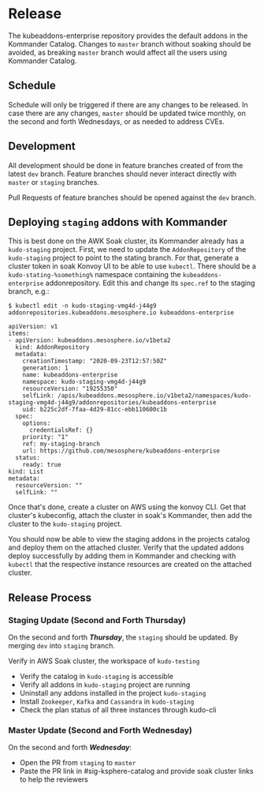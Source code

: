# Release

The kubeaddons-enterprise repository provides the default addons in the Kommander Catalog.
Changes to `master` branch without soaking should be avoided, as breaking `master` branch would affect all the users using Kommander Catalog.


## Schedule

Schedule will only be triggered if there are any changes to be released. 
In case there are any changes, `master` should be updated twice monthly, on the second and forth Wednesdays, or as needed to address CVEs.


## Development 

All development should be done in feature branches created of from the latest `dev` branch. 
Feature branches should never interact directly with `master` or `staging` branches.

Pull Requests of feature branches should be opened against the `dev` branch. 

## Deploying `staging` addons with Kommander

This is best done on the AWK Soak cluster, its Kommander already has a `kudo-staging` project.
First, we need to update the `AddonRepository` of the `kudo-staging` project to point to the stating branch. For that, generate a cluster token in soak Konvoy UI to be able to use `kubectl`. There should be a `kudo-stating-%something%` namespace containing the `kubeaddons-enterprise` addonrepository. Edit this and change its `spec.ref` to the staging branch, e.g.:

```
$ kubectl edit -n kudo-staging-vmg4d-j44g9 addonrepositories.kubeaddons.mesosphere.io kubeaddons-enterprise

apiVersion: v1
items:
- apiVersion: kubeaddons.mesosphere.io/v1beta2
  kind: AddonRepository
  metadata:
    creationTimestamp: "2020-09-23T12:57:50Z"
    generation: 1
    name: kubeaddons-enterprise
    namespace: kudo-staging-vmg4d-j44g9
    resourceVersion: "19255350"
    selfLink: /apis/kubeaddons.mesosphere.io/v1beta2/namespaces/kudo-staging-vmg4d-j44g9/addonrepositories/kubeaddons-enterprise
    uid: b225c2df-7faa-4d29-81cc-ebb110600c1b
  spec:
    options:
      credentialsRef: {}
    priority: "1"
    ref: my-staging-branch
    url: https://github.com/mesosphere/kubeaddons-enterprise
  status:
    ready: true
kind: List
metadata:
  resourceVersion: ""
  selfLink: ""
```

Once that's done, create a cluster on AWS using the konvoy CLI. Get that cluster's kubeconfig, attach the cluster in soak's Kommander, then add the cluster to the `kudo-staging` project.

You should now be able to view the staging addons in the projects catalog and deploy them on the attached cluster. Verify that the updated addons deploy successfully by adding them in Kommander and checking with `kubectl` that the respective instance resources are created on the attached cluster.

## Release Process

### Staging Update (Second and Forth Thursday)

On the second and forth _**Thursday**_, the `staging` should be updated. By merging `dev` into `staging` branch.

Verify in AWS Soak cluster, the workspace of `kudo-testing` 

- Verify the catalog in `kudo-staging` is accessible
- Verify all addons in `kudo-staging` project are running
- Uninstall any addons installed in the project `kudo-staging` 
- Install `Zookeeper`, `Kafka` and `Cassandra` in `kudo-staging`
- Check the plan status of all three instances through kudo-cli


### Master Update (Second and Forth Wednesday)

On the second and forth _**Wednesday**_:

- Open the PR from `staging` to `master`
- Paste the PR link in #sig-ksphere-catalog and provide soak cluster links to help the reviewers
